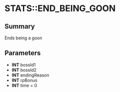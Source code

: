 # STATS::END_BEING_GOON

## Summary
Ends being a goon

## Parameters
* **INT** bossId1
* **INT** bossId2
* **INT** endingReason
* **INT** rpBonus
* **INT** time = 0